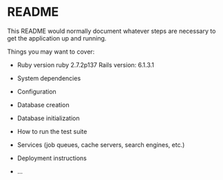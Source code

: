 # README

This README would normally document whatever steps are necessary to get the
application up and running.

Things you may want to cover:

* Ruby version ruby 2.7.2p137
  Rails version: 6.1.3.1

* System dependencies

* Configuration

* Database creation

* Database initialization

* How to run the test suite

* Services (job queues, cache servers, search engines, etc.)

* Deployment instructions

* ...
